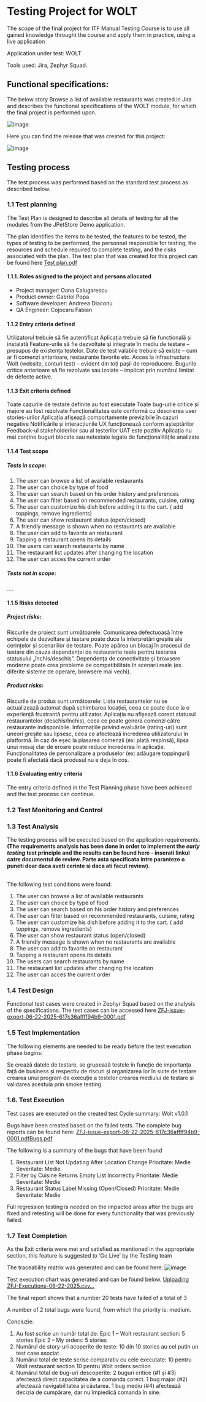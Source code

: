 <h1>Testing Project for WOLT</h1>

The scope of the final project for ITF Manual Testing Course is to use all gained knowledge throught the course and apply them in practice, using a live application

Application under test: WOLT

Tools used: Jira, Zephyr Squad.

<h2>Functional specifications:</h2>

The below story Browse a list of available restaurants was created in Jira and describes the functional specifications of the WOLT module, for which the final project is performed upon.

![image](https://github.com/user-attachments/assets/e578b6a8-5bc8-4354-a2d4-f6f887b13d3a)


Here you can find the release that was created for this project:

![image](https://github.com/user-attachments/assets/ff4a8440-7fce-449a-a625-b7084c868c36)


<h2>Testing process</h2>

The test process was performed based on the standard test process as described below.

<h3>1.1 Test planning</h3>

The Test Plan is designed to describe all details of testing for all the modules from the JPetStore Demo application.

The plan identifies the items to be tested, the features to be tested, the types of testing to be performed, the personnel responsible for testing, the resources and schedule required to complete testing, and the risks associated with the plan. The test plan that was created for this project can be found here [Test plan.pdf](https://github.com/user-attachments/files/20853242/Test.plan.pdf)


<h4>1.1.1. Roles asigned to the project and persons allocated</h4>


<ul>
  <li>Project manager: Oana Calugarescu</li> 
  <li>Product owner: Gabriel Popa</li>
  <li>Software developer: Andreea Diaconu</li>
  <li>QA Engineer: Cojocaru Fabian</li>
</ul>

<h4> 1.1.2 Entry criteria defined </h4>

Utilizatorul trebuie să fie autentificat 
Aplicația trebuie să fie funcțională și instalată 
Feature-urile să fie dezvoltate și integrate în mediu de testare – presupus de existența testelor.
Date de test valabile trebuie să existe – cum ar fi comenzi anterioare, restaurante favorite etc.
Acces la infrastructura Wolt (website, conturi test) – evident din toți pașii de reproducere.
Bugurile critice anterioare să fie rezolvate sau izolate – implicat prin numărul limitat de defecte active.



<h4> 1.1.3 Exit criteria defined </h4>

Toate cazurile de testare definite au fost executate 
Toate bug-urile critice și majore au fost rezolvate 
Funcționalitatea este conformă cu descrierea user stories-urilor 
Aplicația afișează comportamente previzibile în cazuri negative
Notificările și interacțiunile UX funcționează conform așteptărilor 
Feedback-ul stakeholderilor sau al testerilor UAT este pozitiv
Aplicația nu mai conține buguri blocate sau netestate legate de funcționalitățile analizate



<h4> 1.1.4 Test scope</h4>

<h5> Tests in scope: </h5>

1. The user can browse a list of available restaurants
2. The user can choice by type of food
3. The user can search based on his order history and preferences
4. The user can filter based on recommended restaurants, cuisine, rating
5. The user can customize his dish before adding it to the cart. ( add toppings, remove ingredients)
6. The user can show restaurant status (open/closed)
7. A friendly message is shown when no restaurants are available
8. The user can add to favorite an restaurant
9. Tapping a restaurant opens its details
10. The users can search restaurants by name
11. The restaurant list updates after changing the location
12. The user can acces the current order



<h5>Tests not in scope: </h5>

....

<h4>1.1.5 Risks detected</h4>

<h5>Project risks:</h5>

Riscurile de proiect sunt următoarele: 
Comunicarea defectuoasă între echipele de dezvoltare și testare poate duce la interpretări greșite ale cerințelor și scenariilor de testare. Poate apărea un blocaj în procesul de testare din cauza dependenței de restaurante reale pentru testarea statusului „închis/deschis”. 
Dependența de conectivitate și browsere moderne poate crea probleme de compatibilitate în scenarii reale (ex. diferite sisteme de operare, browsere mai vechi). 



<h5> Product risks: </h5>

Riscurile de produs sunt următoarele:
Lista restaurantelor nu se actualizează automat după schimbarea locației, ceea ce poate duce la o experiență frustrantă pentru utilizator. Aplicația nu afișează corect statusul restaurantelor (deschis/închis), ceea ce poate genera comenzi către restaurante indisponibile. 
Informațiile privind evaluările (rating-uri) sunt uneori greșite sau lipsesc, ceea ce afectează încrederea utilizatorului în platformă. În caz de eșec la plasarea comenzii (ex: plată respinsă), lipsa unui mesaj clar de eroare poate reduce încrederea în aplicație.
Funcționalitatea de personalizare a produselor (ex: adăugare toppinguri) poate fi afectată dacă produsul nu e deja în coș.



<h4>1.1.6 Evaluating entry criteria</h4>

The entry criteria defined in the Test Planning phase have been achieved and the test process can continue.

<h3>1.2 Test Monitoring and Control<h3>


<h3> 1.3 Test Analysis </h3>
The testing process will be executed based on the application requirements. <b>(The requirements analysis has been done in order to implement the <i>early testing</i> test principle and the results can be found here - inserati linkul catre documentul de review. Parte asta specificata intre paranteze o puneti doar daca aveti cerinte si daca ati facut review)</b>. <br><br>

The following test conditions were found: <br>

1. The user can browse a list of available restaurants
2. The user can choice by type of food
3. The user can search based on his order history and preferences
4. The user can filter based on recommended restaurants, cuisine, rating
5. The user can customize his dish before adding it to the cart. ( add toppings, remove ingredients)
6. The user can show restaurant status (open/closed)
7. A friendly message is shown when no restaurants are available
8. The user can add to favorite an restaurant
9. Tapping a restaurant opens its details
10. The users can search restaurants by name
11. The restaurant list updates after changing the location
12. The user can acces the current order



<h3>1.4 Test Design</h3>

Functional test cases were created in Zephyr Squad based on the analysis of the specifications. The test cases can be accessed here [ZFJ-issue-export-06-22-2025-617c36affff94b9-0001.pdf](https://github.com/user-attachments/files/20853283/ZFJ-issue-export-06-22-2025-617c36affff94b9-0001.pdf)


<h3>1.5 Test Implementation</h3>

The following elements are needed to be ready before the test execution phase begins:

Se crează datele de testare, se grupează testele în funcție de importanța față de business și respectiv de riscuri și organizarea lor în suite de testare
crearea unui program de execuție a testelor
crearea mediului de testare și validarea acestuia prin smoke testing



<h3>1.6. Test Execution </h3>

Test cases are executed on the created test Cycle summary: Wolt v1.0.1

Bugs have been created based on the failed tests. The complete bug reports can be found here: [ZFJ-issue-export-06-22-2025-617c36affff94b9-0001.pdf](https://github.com/user-attachments/files/20853343/ZFJ-issue-export-06-22-2025-617c36affff94b9-0001.pdf)[Bugs.pdf](https://github.com/user-attachments/files/20853344/Bugs.pdf)




The following is a summary of the bugs that have been found

1. Restaurant List Not Updating After Location Change
   Prioritate: Medie
   Severitate: Medie
2. Filter by Cuisine Returns Empty List Incorrectly
   Prioritate: Medie
   Severitate: Medie
4. Restaurant Status Label Missing (Open/Closed)
   Prioritate: Medie
   Severitate: Medie

Full regression testing is needed on the impacted areas after the bugs are fixed and retesting will be done for every functionality that was previously failed.

<h3> 1.7 Test Completion</h3>
As the Exit criteria were met and satisfied as mentioned in the appropriate section, this feature is suggested to ‘Go Live’ by the Testing team

The traceability matrix was generated and can be found here: ![image](https://github.com/user-attachments/assets/3aa81212-e29f-408b-b320-57e8ed2fd3e0)


Test execution chart was generated and can be found below. 
[Uploading ZFJ-Executions-06-22-2025.csv…]()



The final report shows that a number 20 tests have failed of a total of 3

A number of 2 total bugs were found, from which the priority is: medium.

Concluzie:

1. Au fost scrise un număr total de:
Epic 1 – Wolt restaurant section: 5 stories
Epic 2 – My orders: 5 stories
2. Numărul de story-uri acoperite de teste:
10 din 10 stories au cel putin un test case asociat
3. Numărul total de teste scrise comparativ cu cele executate:
10 pentru Wolt restaurant section
10 pentru Wolt orders section
4. Numărul total de bug-uri descoperite:
2 buguri critice (#1 și #3) afectează direct capacitatea de a comanda corect.  1 bug major (#2) afectează navigabilitatea și căutarea.  1 bug mediu (#4) afectează decizia de cumpărare, dar nu împiedică comanda în sine.


